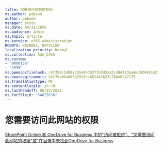 ```yaml
---
title: 需要访问网站的权限
ms.author: pebaum
author: pebaum
manager: scotv
ms.date: 04/21/2020
ms.audience: Admin
ms.topic: article
ms.service: o365-administration
ROBOTS: NOINDEX, NOFOLLOW
localization_priority: Normal
ms.collection: Adm_O365
ms.custom:
- "9000156"
- "2595"
ms.openlocfilehash: c97350c1d887c55a8bdd377b0d3a83cd84323aa4ed024a9562138bab7a5777e9
ms.sourcegitcommit: b5f7da89a650d2915dc652449623c78be6247175
ms.translationtype: MT
ms.contentlocale: zh-CN
ms.lasthandoff: 08/05/2021
ms.locfileid: "54025636"
---
```

# <a name="you-need-permission-to-access-this-site"></a>您需要访问此网站的权限

[SharePoint Online 和 OneDrive for Business 中的"访问被拒绝"、"您需要访问此网站的权限"或"在目录中未找到OneDrive for Business](https://docs.microsoft.com/sharepoint/support/administration/access-denied-or-need-permission-error-sharepoint-online-or-onedrive-for-business)
